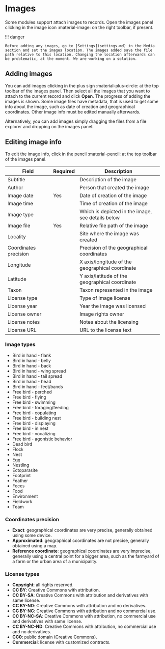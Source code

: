 # Images

Some modules support attach images to records. Open the images panel clicking in the image icon :material-image: on the right toolbar, if present.

!!! danger

    Before adding any images, go to [Settings](settings.md) in the Media section and set the images location. The images added save the file path relative to this location. Changing the location afterwards can be problematic, at the moment. We are working on a solution.

## Adding images

You can add images clicking in the plus sign :material-plus-circle: at the top toolbar of the images panel. Then select all the images that you want to attach to the current record and click **Open**. The progress of adding the images is shown. Some image files have metadata, that is used to get some info about the image, such as date of creation and geographical coordinates. Other image info must be edited manually afterwards.

Alternatively, you can add images simply dragging the files from a file explorer and dropping on the images panel.

## Editing image info

To edit the image info, click in the pencil :material-pencil: at the top toolbar of the images panel.

Field | Required | Description
--- | --- | ---
Subtitle | | Description of the image
Author | | Person that created the image
Image date | Yes | Date of creation of the image
Image time | | Time of creation of the image
Image type | | Which is depicted in the image, see details below
Image file | Yes | Relative file path of the image
Locality | | Site where the image was created
Coordinates precision | | Precision of the geographical coordinates
Longitude | | X axis/longitude of the geographical coordinate
Latitude | | Y axis/latitude of the geographical coordinate
Taxon | | Taxon represented in the image
License type | | Type of image license
License year | | Year the image was licensed
License owner | | Image rights owner
License notes | | Notes about the licensing
License URL | | URL to the license text

### Image types

- Bird in hand - flank
- Bird in hand - belly
- Bird in hand - back
- Bird in hand - wing spread
- Bird in hand - tail spread
- Bird in hand - head
- Bird in hand - feet/bands
- Free bird - perched
- Free bird - flying
- Free bird - swimming
- Free bird - foraging/feeding
- Free bird - copulating
- Free bird - building nest
- Free bird - displaying
- Free bird - in nest
- Free bird - vocalizing
- Free bird - agonistic behavior
- Dead bird
- Flock
- Nest
- Egg
- Nestling
- Ectoparasite
- Footprint
- Feather
- Feces
- Food
- Environment
- Fieldwork
- Team

### Coordinates precision

- **Exact**: geographical coordinates are very precise, generally obtained using some device.
- **Approximated**: geographical coordinates are not precise, generally obtained using a map.
- **Reference coordinate**: geographical coordinates are very imprecise, generally using a central point for a bigger area, such as the farmyard of a farm or the urban area of a municipality.

### License types

- **Copyright**: all rights reserved.
- **CC BY**: Creative Commons with attribution.
- **CC BY-SA**: Creative Commons with attribution and derivatives with same license.
- **CC BY-ND**: Creative Commons with attribution and no derivatives.
- **CC BY-NC**: Creative Commons with attribution and no commercial use.
- **CC BY-NC-SA**: Creative Commons with attribution, no commercial use and derivatives with same license.
- **CC BY-NC-ND**: Creative Commons with attribution, no commercial use and no derivatives.
- **CC0**: public domain (Creative Commons).
- **Commercial**: license with customized contracts.
